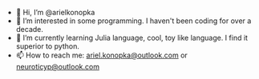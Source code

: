 - 👋 Hi, I’m @arielkonopka
- 👀 I’m interested in some programming. I haven't been coding for over a decade.
- 🌱 I’m currently learning Julia language, cool, toy like language. I find it superior to python.
- 📫 How to reach me: ariel.konopka@outlook.com or neuroticyp@outlook.com

<!---
arielkonopka/arielkonopka is a ✨ special ✨ repository because its `README.md` (this file) appears on your GitHub profile.
You can click the Preview link to take a look at your changes.
--->
